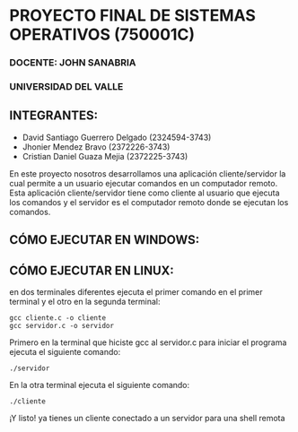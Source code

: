 # PROYECTO FINAL DE SISTEMAS OPERATIVOS (750001C)
### DOCENTE: JOHN SANABRIA
### UNIVERSIDAD DEL VALLE

## INTEGRANTES:
- David Santiago Guerrero Delgado (2324594-3743)
- Jhonier Mendez Bravo (2372226-3743)
- Cristian Daniel Guaza Mejia (2372225-3743)

En este proyecto nosotros desarrollamos una aplicación cliente/servidor la cual permite a un usuario ejecutar comandos en un computador remoto. Esta aplicación cliente/servidor tiene como cliente al usuario que ejecuta los comandos y el servidor es el computador remoto  donde se ejecutan los comandos.

## CÓMO EJECUTAR EN WINDOWS:

## CÓMO EJECUTAR EN LINUX:

en dos terminales diferentes ejecuta el primer comando en el primer terminal y el otro en la segunda terminal:
```
gcc cliente.c -o cliente
gcc servidor.c -o servidor
```

Primero en la terminal que hiciste gcc al servidor.c para iniciar el programa ejecuta el siguiente comando:
```
./servidor
```

En la otra terminal ejecuta el siguiente comando:
```
./cliente
```

¡Y listo! ya tienes un cliente conectado a un servidor para una shell remota